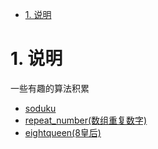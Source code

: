 <!-- TOC -->

- [1. 说明](#1-说明)

<!-- /TOC -->

<a id="markdown-1-说明" name="1-说明"></a>
# 1. 说明

一些有趣的算法积累

* [soduku](soduku)
* [repeat_number(数组重复数字)](repeat_number)
* [eightqueen(8皇后)](eightqueen)
